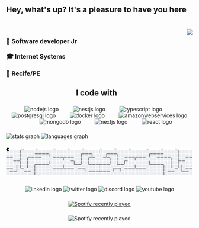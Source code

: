 <h2 align="left">Hey, what's up?  It's a pleasure to have you here</h2>

###

<br clear="both">

<img align="right" height="200" src="https://i.imgur.com/pXGa454.jpeg"  />

###

<h3 align="left">🤖 Software developer Jr<br><br>🎓 Internet Systems<br><br>📍 Recife/PE</h3>

###

<h2 align="center">I code with</h2>

###

<div align="center">
  <img src="https://cdn.jsdelivr.net/gh/devicons/devicon/icons/nodejs/nodejs-plain-wordmark.svg" height="50" alt="nodejs logo"  />
  <img width="30" />
  <img src="https://cdn.jsdelivr.net/gh/devicons/devicon/icons/nestjs/nestjs-original.svg" height="50" alt="nestjs logo"  />
  <img width="30" />
  <img src="https://cdn.jsdelivr.net/gh/devicons/devicon/icons/typescript/typescript-original.svg" height="50" alt="typescript logo"  />
  <img width="30" />
  <img src="https://cdn.jsdelivr.net/gh/devicons/devicon/icons/postgresql/postgresql-original.svg" height="50" alt="postgresql logo"  />
  <img width="30" />
  <img src="https://cdn.jsdelivr.net/gh/devicons/devicon/icons/docker/docker-plain-wordmark.svg" height="50" alt="docker logo"  />
  <img width="30" />
  <img src="https://cdn.jsdelivr.net/gh/devicons/devicon/icons/amazonwebservices/amazonwebservices-original-wordmark.svg" height="50" alt="amazonwebservices logo"  />
  <img width="30" />
  <img src="https://cdn.jsdelivr.net/gh/devicons/devicon/icons/mongodb/mongodb-original.svg" height="50" alt="mongodb logo"  />
  <img width="30" />
  <img src="https://cdn.jsdelivr.net/gh/devicons/devicon/icons/nextjs/nextjs-original.svg" height="50" alt="nextjs logo"  />
  <img width="30" />
  <img src="https://cdn.jsdelivr.net/gh/devicons/devicon/icons/react/react-original.svg" height="50" alt="react logo"  />
</div>

###

<div align="left">
  <img src="https://github-readme-stats.vercel.app/api?username=YanLucass&hide_title=false&hide_rank=false&show_icons=true&include_all_commits=true&count_private=true&disable_animations=false&theme=dark&locale=en&hide_border=false&order=1" height="150" alt="stats graph"  />
  <img src="https://github-readme-stats.vercel.app/api/top-langs?username=YanLucass&locale=en&hide_title=false&layout=compact&card_width=320&langs_count=5&theme=dark&hide_border=false&order=2" height="150" alt="languages graph"  />
</div>

###

<picture>
  <source media="(prefers-color-scheme: dark)" srcset="https://raw.githubusercontent.com/YanLucass/YanLucass/output/pacman-contribution-graph-dark.svg">
  <source media="(prefers-color-scheme: light)" srcset="https://raw.githubusercontent.com/YanLucass/YanLucass/output/pacman-contribution-graph.svg">
  <img alt="pacman contribution graph" src="https://raw.githubusercontent.com/YanLucass/YanLucass/output/pacman-contribution-graph.svg">
</picture>

###

<div align="center">
  <img src="https://raw.githubusercontent.com/maurodesouza/profile-readme-generator/master/src/assets/icons/social/linkedin/default.svg" width="52" height="40" alt="linkedin logo"  />
  <img src="https://raw.githubusercontent.com/maurodesouza/profile-readme-generator/master/src/assets/icons/social/twitter/default.svg" width="52" height="40" alt="twitter logo"  />
  <img src="https://raw.githubusercontent.com/maurodesouza/profile-readme-generator/master/src/assets/icons/social/discord/default.svg" width="52" height="40" alt="discord logo"  />
  <img src="https://raw.githubusercontent.com/maurodesouza/profile-readme-generator/master/src/assets/icons/social/youtube/default.svg" width="52" height="40" alt="youtube logo"  />
</div>

###

<div align="center">
  <a href="https://open.spotify.com/user/saturnsbr">
    <img src="https://spotify-recently-played-readme.vercel.app/api?user=saturnsbr&count=1&unique=true" alt="Spotify recently played"  />
  </a>
</div>

###

<div align="center">
  <img src="https://spotify-recently-played-readme.vercel.app/api?count=5" alt="Spotify recently played"  />
</div>

###
